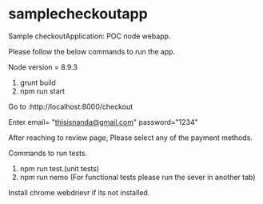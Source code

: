 samplecheckoutapp
===========

Sample checkoutApplication: POC node webapp.

Please follow the below commands to run the app.

Node version = 8.9.3

1) grunt build
2) npm run start

Go to :http://localhost:8000/checkout

Enter email= "thisisnanda@gmail.com"
password="1234"

After reaching to review page, Please select any of the payment methods.

Commands to run tests.

1) npm run test.(unit tests)
2) npm run nemo (For functional tests please run the sever in another tab)

Install chrome webdrievr if its not installed.

